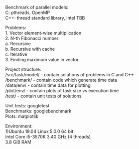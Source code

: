 Benchmark of parallel models:  
    C: pthreads, OpenMP  
    C++: thread standard library, Intel TBB  

Problems:  
    1. Vector element-wise multiplication  
    2. N-th Fibonacci number:  
        a. Recursive  
        b. Recursive with cache  
        c. Iterative  
    3. Finding maximum value in vector  

Project structure:  
    /src/task/model/ - contain solutions of problems in C and C++  
    /benchmark/ - contain code which generate time data  
    /data/env/ - contain time data for plotting  
    /plot/env/ - contain plots of task size vs execution time  
    /test/ - contain unit tests of solutions  

Unit tests: googletest  
Benchmarks: googlebenchmark  
Plots: matplotlib  

Environment:  
1)Ubuntu 19.04 Linux 5.0.0 64 bit  
  Intel Core i5-3570K 3.40 GHz (4 threads)  
  3.8 GiB RAM  